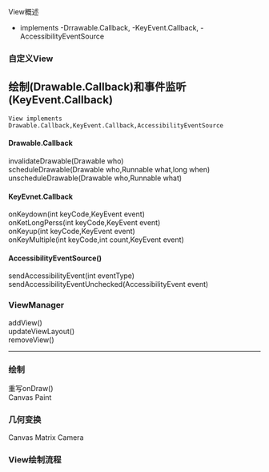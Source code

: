 View概述  
* implements 
-Drrawable.Callback,
-KeyEvent.Callback,
-AccessibilityEventSource  


### 自定义View  
## 绘制(Drawable.Callback)和事件监听(KeyEvent.Callback)
```
View implements Drawable.Callback,KeyEvent.Callback,AccessibilityEventSource
```

#### Drawable.Callback
invalidateDrawable(Drawable who)  
scheduleDrawable(Drawable who,Runnable what,long when)  
unscheduleDrawable(Drawable who,Runnable what)

#### KeyEvnet.Callback
onKeydown(int keyCode,KeyEvent event)  
onKetLongPerss(int keyCode,KeyEvent event)  
onKeyup(int keyCode,KeyEvent event)  
onKeyMultiple(int keyCode,int count,KeyEvent event)

#### AccessibilityEventSource()
sendAccessibilityEvent(int eventType)  
sendAccessibilityEventUnchecked(AccessibilityEvent event)  

### ViewManager
addView()  
updateViewLayout()  
removeView()

---
### 绘制
重写onDraw()  
Canvas Paint


### 几何变换
Canvas Matrix Camera


### View绘制流程  
